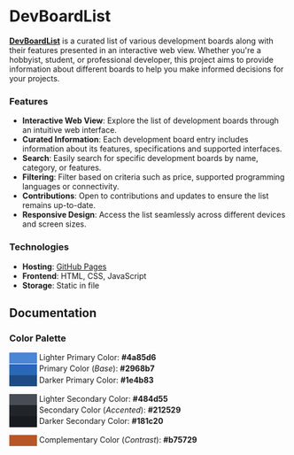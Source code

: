 # DevBoardList

[**DevBoardList**](https://frederikwolter.github.io/DevBoardList/) is a curated list of various development boards along with their features presented in an interactive web view. Whether you're a hobbyist, student, or professional developer, this project aims to provide information about different boards to help you make informed decisions for your projects.

### Features
- **Interactive Web View**: Explore the list of development boards through an intuitive web interface.
- **Curated Information**: Each development board entry includes information about its features, specifications and supported interfaces.
- **Search**: Easily search for specific development boards by name, category, or features.
- **Filtering**: Filter based on criteria such as price, supported programming languages or connectivity.
- **Contributions**: Open to contributions and updates to ensure the list remains up-to-date.
- **Responsive Design**: Access the list seamlessly across different devices and screen sizes.

### Technologies
- **Hosting**: [GitHub Pages](https://pages.github.com/)
- **Frontend**: HTML, CSS, JavaScript
- **Storage**: Static in file


## Documentation


### Color Palette

<span style="background-color:#4a85d6; width: 50px; height: 20px; display: inline-block; vertical-align: middle;"></span>
Lighter Primary Color: **#4a85d6**<br>
<span style="background-color:#2968b7; width: 50px; height: 20px; display: inline-block; vertical-align: middle;"></span> 
Primary Color (*Base*): **#2968b7**<br>
<span style="background-color:#1e4b83; width: 50px; height: 20px; display: inline-block; vertical-align: middle;"></span> 
Darker Primary Color: **#1e4b83** 

<span style="background-color:#484d55; width: 50px; height: 20px; display: inline-block; vertical-align: middle;"></span>
Lighter Secondary Color: **#484d55** <br>
<span style="background-color:#212529; width: 50px; height: 20px; display: inline-block; vertical-align: middle;"></span> Secondary Color (*Accented*): **#212529** <br>
<span style="background-color:#181c20; width: 50px; height: 20px; display: inline-block; vertical-align: middle;"></span>
Darker Secondary Color: **#181c20** 

<span style="background-color:#b75729; width: 50px; height: 20px; display: inline-block; vertical-align: middle;"></span>
Complementary Color (*Contrast*): **#b75729**

